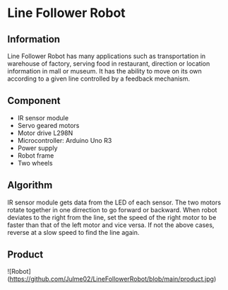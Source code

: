 # Line Follower Robot


## Information 
Line Follower Robot has many applications such as transportation in warehouse of factory, serving food in restaurant, direction or location information in mall or museum.
It has the ability to move on its own according to a given line controlled by a feedback mechanism.


## Component
- IR sensor module
- Servo geared motors
- Motor drive L298N 
- Microcontroller: Arduino Uno R3
- Power supply
- Robot frame
- Two wheels


## Algorithm
IR sensor module gets data from the LED of each sensor. The two motors rotate together in one dirrection to go forward or backward. When robot deviates to the right from the line, set the speed of the right motor to be faster than that of the left motor and vice versa. If not the above cases, reverse at a slow speed to find the line again.


## Product 
![Robot] (https://github.com/Julme02/LineFollowerRobot/blob/main/product.jpg)






